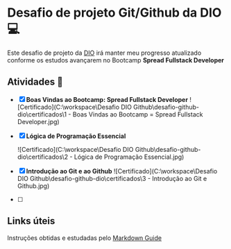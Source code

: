 # Desafio de projeto Git/Github da DIO :computer:
Este desafio de projeto da [DIO](https://web.dio.me/home) irá manter meu progresso atualizado conforme os estudos avançarem no Bootcamp **Spread Fullstack Developer**

## Atividades :notebook:

- [x] **Boas Vindas ao Bootcamp: Spread Fullstack Developer**
  ![Certificado](C:\workspace\Desafio DIO Github\desafio-github-dio\certificados\1 - Boas Vindas ao Bootcamp = Spread Fullstack Developer.jpg)

- [x] **Lógica de Programação Essencial** 

  ![Certificado](C:\workspace\Desafio DIO Github\desafio-github-dio\certificados\2 - Lógica de Programação Essencial.jpg)

- [x] **Introdução ao Git e ao Github**
  ![Certificado](C:\workspace\Desafio DIO Github\desafio-github-dio\certificados\3 - Introdução ao Git e Github.jpg)

- [ ] 




## Links úteis
Instruções obtidas e estudadas pelo [Markdown Guide](https://www.markdownguide.org/)

